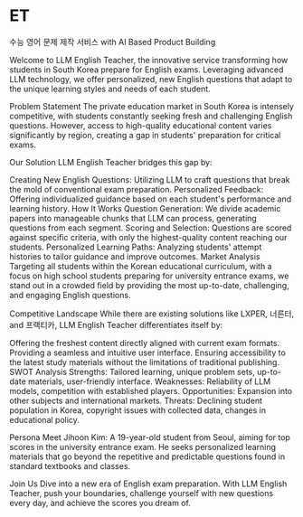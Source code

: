 # ET

수능 영어 문제 제작 서비스 with AI Based Product Building

Welcome to LLM English Teacher, the innovative service transforming how students in South Korea prepare for English exams. Leveraging advanced LLM technology, we offer personalized, new English questions that adapt to the unique learning styles and needs of each student.

Problem Statement
The private education market in South Korea is intensely competitive, with students constantly seeking fresh and challenging English questions. However, access to high-quality educational content varies significantly by region, creating a gap in students' preparation for critical exams.

Our Solution
LLM English Teacher bridges this gap by:

Creating New English Questions: Utilizing LLM to craft questions that break the mold of conventional exam preparation.
Personalized Feedback: Offering individualized guidance based on each student's performance and learning history.
How It Works
Question Generation: We divide academic papers into manageable chunks that LLM can process, generating questions from each segment.
Scoring and Selection: Questions are scored against specific criteria, with only the highest-quality content reaching our students.
Personalized Learning Paths: Analyzing students' attempt histories to tailor guidance and improve outcomes.
Market Analysis
Targeting all students within the Korean educational curriculum, with a focus on high school students preparing for university entrance exams, we stand out in a crowded field by providing the most up-to-date, challenging, and engaging English questions.

Competitive Landscape
While there are existing solutions like LXPER, 너른터, and 프랙티카, LLM English Teacher differentiates itself by:

Offering the freshest content directly aligned with current exam formats.
Providing a seamless and intuitive user interface.
Ensuring accessibility to the latest study materials without the limitations of traditional publishing.
SWOT Analysis
Strengths: Tailored learning, unique problem sets, up-to-date materials, user-friendly interface.
Weaknesses: Reliability of LLM models, competition with established players.
Opportunities: Expansion into other subjects and international markets.
Threats: Declining student population in Korea, copyright issues with collected data, changes in educational policy.

Persona
Meet Jihoon Kim: A 19-year-old student from Seoul, aiming for top scores in the university entrance exam. He seeks personalized learning materials that go beyond the repetitive and predictable questions found in standard textbooks and classes.

Join Us
Dive into a new era of English exam preparation. With LLM English Teacher, push your boundaries, challenge yourself with new questions every day, and achieve the scores you dream of.
